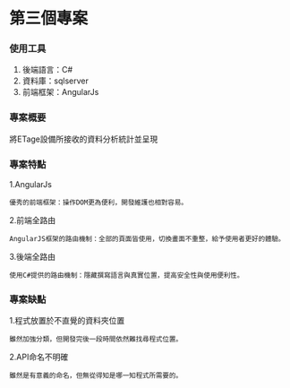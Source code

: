 # 第三個專案

### 使用工具

1.  後端語言：C#
2.  資料庫：sqlserver
3.  前端框架：AngularJs

### 專案概要

將ETage設備所接收的資料分析統計並呈現

### 專案特點
1.AngularJs
``` 
優秀的前端框架：操作DOM更為便利，開發維護也相對容易。
``` 
2.前端全路由
``` 
AngularJS框架的路由機制：全部的頁面皆使用，切換畫面不重整，給予使用者更好的體驗。
``` 
3.後端全路由
``` 
使用C#提供的路由機制：隱藏撰寫語言與真實位置，提高安全性與使用便利性。
``` 

### 專案缺點

1.程式放置於不直覺的資料夾位置
``` 
雖然加強分類，但開發完後一段時間依然難找尋程式位置。
``` 
2.API命名不明確
``` 
雖然是有意義的命名，但無從得知是哪一知程式所需要的。
``` 
